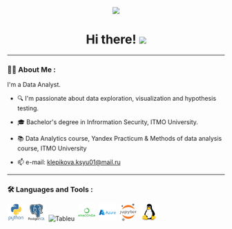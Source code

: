 <div id="header" align="center">
  <img src="https://media.giphy.com/media/JIX9t2j0ZTN9S/giphy.gif?cid=ecf05e47fr8clvf4g3tmgus68rmbygi4v2z2b4j1w1ins8ck&rid=giphy.gif&ct=g" width="100"/>
  <h1>
  Hi there!
  <img src="https://media.giphy.com/media/hvRJCLFzcasrR4ia7z/giphy.gif" width="30px"/>
</h1>
</div>

---
### :woman_technologist: About Me :
I'm a Data Analyst.

- :mag: I'm passionate about data exploration, visualization and hypothesis testing.

- :mortar_board: Bachelor's degree in Infrormation Security, ITMO University.

- :books: Data Analytics course, Yandex Practicum & Methods of data analysis course, ITMO University

- :mailbox: e-mail: klepikova.ksyu01@mail.ru

---

### :hammer_and_wrench: Languages and Tools :

<div>
  <img src="https://github.com/devicons/devicon/blob/master/icons/python/python-original-wordmark.svg" title="Python" alt="Python" width="40" height="40"/>&nbsp;
  <img src="https://github.com/devicons/devicon/blob/master/icons/postgresql/postgresql-original-wordmark.svg" title="PostgreSQL" alt="PostgreSQL" width="40" height="40"/>&nbsp;
  <img src="https://img.icons8.com/color/512/tableau-software.png" title="Tableu" alt="Tableu" width="40" height="40"/>&nbsp;
  <img src="https://github.com/devicons/devicon/blob/master/icons/anaconda/anaconda-original-wordmark.svg" title="Anaconda" alt="Anaconda" width="40" height="40"/>&nbsp;
  <img src="https://github.com/devicons/devicon/blob/master/icons/azure/azure-original-wordmark.svg" title="Azure" alt="Azure" width="40" height="40"/>&nbsp;
  <img src="https://github.com/devicons/devicon/blob/master/icons/jupyter/jupyter-original-wordmark.svg" title="Jupyter" alt="Jupyter" width="40" height="40"/>&nbsp;
  <img src="https://github.com/devicons/devicon/blob/master/icons/linux/linux-original.svg" title="Jupyter" alt="Jupyter" width="40" height="40"/>&nbsp;
</div>
